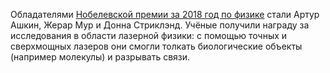 Обладателями [Нобелевской премии за 2018 год по физике](https://www.nobelprize.org/prizes/physics/2018/press-release/) стали Артур Ашкин, Жерар Мур и Донна Стриклэнд. Учёные получили награду за исследования в области лазерной физики: с помощью точных и сверхмощных лазеров они смогли толкать биологические объекты (например молекулы) и разрывать связи.